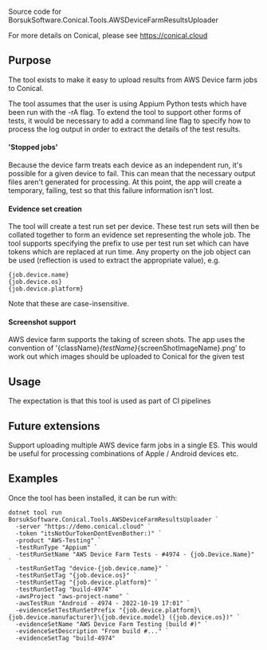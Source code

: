 Source code for BorsukSoftware.Conical.Tools.AWSDeviceFarmResultsUploader

For more details on Conical, please see https://conical.cloud

## Purpose
The tool exists to make it easy to upload results from AWS Device farm jobs to Conical.

The tool assumes that the user is using Appium Python tests which have been run with the -rA flag. To extend the tool to support other forms of tests, it would be necessary to add a command line flag to specify how to process the log output in order to extract the details of the test results.

#### 'Stopped jobs'
Because the device farm treats each device as an independent run, it's possible for a given device to fail. This can mean that the necessary output files aren't generated for processing. At this point, the app will create a temporary, failing, test so that this failure information isn't lost.

#### Evidence set creation
The tool will create a test run set per device. These test run sets will then be collated together to form an evidence set representing the whole job. The tool supports specifying the prefix to use per test run set which can have tokens which are replaced at run time. Any property on the job object can be used (reflection is used to extract the appropriate value), e.g.

	{job.device.name}
	{job.device.os}
	{job.device.platform}

Note that these are case-insensitive.

#### Screenshot support
AWS device farm supports the taking of screen shots. The app uses the convention of '{className}_{testName}_{screenShotImageName}.png' to work out which images should be uploaded to Conical for the given test

## Usage
The expectation is that this tool is used as part of CI pipelines 

## Future extensions
Support uploading multiple AWS device farm jobs in a single ES. This would be useful for processing combinations of Apple / Android devices etc.

## Examples
Once the tool has been installed, it can be run with:

```
dotnet tool run BorsukSoftware.Conical.Tools.AWSDeviceFarmResultsUploader `
  -server "https://demo.conical.cloud" `
  -token "itsNotOurTokenDontEvenBother:)" `
  -product "AWS-Testing" `
  -testRunType "Appium" `
  -testRunSetName "AWS Device Farm Tests - #4974 - {job.Device.Name}" `
  -testRunSetTag "device-{job.device.name}" `
  -testRunSetTag "{job.device.os}" `
  -testRunSetTag "{job.device.platform}" `
  -testRunSetTag "build-4974" `
  -awsProject "aws-project-name" `
  -awsTestRun "Android - 4974 - 2022-10-19 17:01" `
  -evidenceSetTestRunSetPrefix "{job.device.platform}\{job.device.manufacturer}\{job.device.model} ({job.device.os})" `
  -evidenceSetName "AWS Device Farm Testing (build #)" `
  -evidenceSetDescription "From build #..." `
  -evidenceSetTag "build-4974"

```